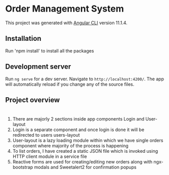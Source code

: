 

# Order Management System

This project was generated with [Angular CLI](https://github.com/angular/angular-cli) version 11.1.4.

## Installation

Run 'npm install' to install all the packages
## Development server

Run `ng serve` for a dev server. Navigate to `http://localhost:4200/`. The app will automatically reload if you change any of the source files.

## Project overview

# 
1. There are majorly 2 sections inside app components Login and User-layout
2. Login is a separate component and once login is done it will be redirected to users users-layout
3. User-layout is a lazy loading module within which we have single orders component where majority of the process is happening
4. To list orders, I have created a static JSON file which is invoked using HTTP client module in a service file
5. Reactive forms are used for creating/editing new orders along with ngx-bootstrap modals and Sweetalert2 for confirmation popups


